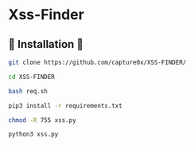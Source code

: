 # Xss-Finder


## 📀 Installation 📀


```bash
git clone https://github.com/capture0x/XSS-FINDER/

cd XSS-FINDER

bash req.sh

pip3 install -r requirements.txt

chmod -R 755 xss.py
```
```
python3 xss.py

```

